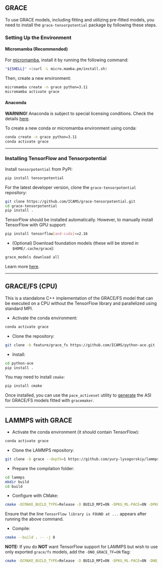 ## GRACE

To use GRACE models, including fitting and utilizing pre-fitted models, you need to install the `grace-tensorpotential` package by following these steps.

### Setting Up the Environment

#### Micromamba (Recommended)

For [micromamba](https://mamba.readthedocs.io/en/latest/installation/micromamba-installation.html), install it by running the following command:

```bash
"${SHELL}" <(curl -L micro.mamba.pm/install.sh)
```

Then, create a new environment:

```bash
micromamba create -n grace python=3.11 
micromamba activate grace
```

#### Anaconda

**WARNING!** Anaconda is subject to special licensing conditions. Check the details [here](https://www.datacamp.com/blog/navigating-anaconda-licensing).

To create a new conda or micromamba environment using conda:

```bash
conda create -n grace python=3.11
conda activate grace
```

---

### Installing TensorFlow and Tensorpotential

Install `tensorpotential` from PyPI:

```bash
pip install tensorpotential
```

For the latest developer version, clone the `grace-tensorpotential` repository:

```bash
git clone https://github.com/ICAMS/grace-tensorpotential.git
cd grace-tensorpotential
pip install .
```

TensorFlow should be installed automatically. However, to manually install TensorFlow with GPU support:

```bash
pip install tensorflow[and-cuda]<=2.16
```

* (Optional) Download foundation models (these will be stored in `$HOME/.cache/grace`):

```bash
grace_models download all
```

Learn more [here](../foundation/#pretrained-grace-foundation-models).

---

## GRACE/FS (CPU)

This is a standalone C++ implementation of the GRACE/FS model that can be executed on a CPU without the TensorFlow library and parallelized using standard MPI.

* Activate the conda environment:
```bash
conda activate grace
```

* Clone the repository:
```bash
git clone -b feature/grace_fs https://github.com/ICAMS/python-ace.git
```

* Install:
```bash
cd python-ace
pip install .
```

You may need to install `cmake`:
```bash
pip install cmake
```

Once installed, you can use the `pace_activeset` utility to [generate](../quickstart/#build-active-set-for-gracefs-only) the ASI for GRACE/FS models fitted with `gracemaker`.

---

## LAMMPS with GRACE

* Activate the conda environment (it should contain TensorFlow):
```bash
conda activate grace
```

* Clone the LAMMPS repository:
```bash
git clone -b grace --depth=1 https://github.com/yury-lysogorskiy/lammps.git
```

* Prepare the compilation folder:
```bash
cd lammps
mkdir build
cd build
```

* Configure with CMake:
```bash
cmake -DCMAKE_BUILD_TYPE=Release -D BUILD_MPI=ON -DPKG_ML-PACE=ON -DPKG_MC=ON ../cmake
```

Ensure that the line `TensorFlow library is FOUND at ...` appears after running the above command.

* Compile:
```bash
cmake --build . -- -j 8
```

**NOTE:** If you do **NOT** want TensorFlow support for LAMMPS but wish to use only exported `grace/fs` models, add the `-DNO_GRACE_TF=ON` flag:
```bash
cmake -DCMAKE_BUILD_TYPE=Release -D BUILD_MPI=ON -DPKG_ML-PACE=ON -DNO_GRACE_TF=ON ../cmake
```
